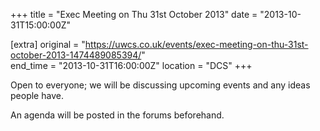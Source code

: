 +++
title = "Exec Meeting on Thu 31st October 2013"
date = "2013-10-31T15:00:00Z"

[extra]
original = "https://uwcs.co.uk/events/exec-meeting-on-thu-31st-october-2013-1474489085394/"    
end_time = "2013-10-31T16:00:00Z"
location = "DCS"
+++

Open to everyone; we will be discussing upcoming events and any ideas people have.

An agenda will be posted in the forums beforehand.

